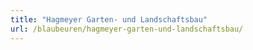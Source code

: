 ```yaml
---
title: "Hagmeyer Garten- und Landschaftsbau"
url: /blaubeuren/hagmeyer-garten-und-landschaftsbau/
---
```

